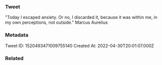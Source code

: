 ### Tweet
"Today I escaped anxiety. Or no, I discarded it, because it was within me, in my own perceptions, not outside." Marcus Aurelius

### Metadata
Tweet ID: 1520493471009755140
Created At: 2022-04-30T20:01:07.000Z

### Related

